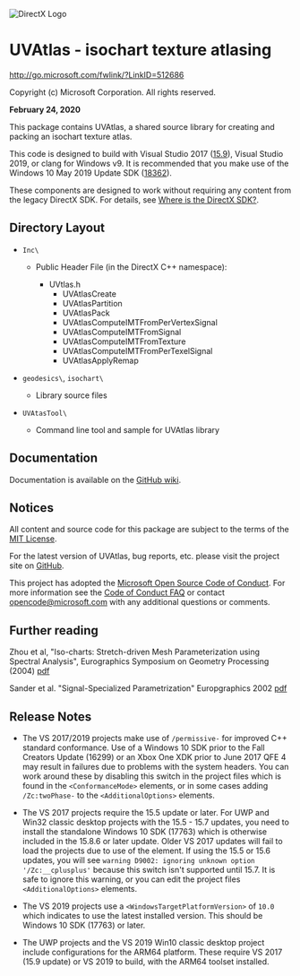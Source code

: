 ![DirectX Logo](https://github.com/Microsoft/UVAtlas/wiki/Dx_logo.GIF)

# UVAtlas - isochart texture atlasing

http://go.microsoft.com/fwlink/?LinkID=512686

Copyright (c) Microsoft Corporation. All rights reserved.

**February 24, 2020**

This package contains UVAtlas, a shared source library for creating and packing an isochart texture atlas.

This code is designed to build with Visual Studio 2017 ([15.9](https://walbourn.github.io/vs-2017-15-9-update/)), Visual Studio 2019, or clang for Windows v9. It is recommended that you make use of the Windows 10 May 2019 Update SDK ([18362](https://walbourn.github.io/windows-10-may-2019-update/)).

These components are designed to work without requiring any content from the legacy DirectX SDK. For details, see [Where is the DirectX SDK?](https://aka.ms/dxsdk).

## Directory Layout

* ``Inc\``

  + Public Header File (in the DirectX C++ namespace):

    * UVtlas.h
      - UVAtlasCreate
      - UVAtlasPartition
      - UVAtlasPack
      - UVAtlasComputeIMTFromPerVertexSignal
      - UVAtlasComputeIMTFromSignal
      - UVAtlasComputeIMTFromTexture
      - UVAtlasComputeIMTFromPerTexelSignal
      - UVAtlasApplyRemap

* ``geodesics\``, ``isochart\``

  + Library source files

* ``UVAtasTool\``

  + Command line tool and sample for UVAtlas library

## Documentation

Documentation is available on the [GitHub wiki](https://github.com/Microsoft/UVAtlas/wiki).

## Notices

All content and source code for this package are subject to the terms of the [MIT License](http://opensource.org/licenses/MIT).

For the latest version of UVAtlas, bug reports, etc. please visit the project site on [GitHub](https://github.com/microsoft/UVAtlas).

This project has adopted the [Microsoft Open Source Code of Conduct](https://opensource.microsoft.com/codeofconduct/). For more information see the [Code of Conduct FAQ](https://opensource.microsoft.com/codeofconduct/faq/) or contact [opencode@microsoft.com](mailto:opencode@microsoft.com) with any additional questions or comments.

## Further reading

Zhou et al, "Iso-charts: Stretch-driven Mesh Parameterization using Spectral Analysis",
Eurographics Symposium on Geometry Processing (2004) [pdf](
http://research.microsoft.com/en-us/um/people/johnsny/papers/isochart.pdf)

Sander et al. "Signal-Specialized Parametrization" Europgraphics 2002 [pdf](http://research.microsoft.com/en-us/um/people/johnsny/papers/ssp.pdf)

## Release Notes

* The VS 2017/2019 projects make use of ``/permissive-`` for improved C++ standard conformance. Use of a Windows 10 SDK prior to the Fall Creators Update (16299) or an Xbox One XDK prior to June 2017 QFE 4 may result in failures due to problems with the system headers. You can work around these by disabling this switch in the project files which is found in the ``<ConformanceMode>`` elements, or in some cases adding ``/Zc:twoPhase-`` to the ``<AdditionalOptions>`` elements.

* The VS 2017 projects require the 15.5 update or later. For UWP and Win32 classic desktop projects with the 15.5 - 15.7 updates, you need to install the standalone Windows 10 SDK (17763) which is otherwise included in the 15.8.6 or later update. Older VS 2017 updates will fail to load the projects due to use of the <ConformanceMode> element. If using the 15.5 or 15.6 updates, you will see ``warning D9002: ignoring unknown option '/Zc:__cplusplus'`` because this switch isn't supported until 15.7. It is safe to ignore this warning, or you can edit the project files ``<AdditionalOptions>`` elements.

* The VS 2019 projects use a ``<WindowsTargetPlatformVersion>`` of ``10.0`` which indicates to use the latest installed version. This should be Windows 10 SDK (17763) or later.

* The UWP projects and the VS 2019 Win10 classic desktop project include configurations for the ARM64 platform. These require VS 2017 (15.9 update) or VS 2019 to build, with the ARM64 toolset installed.
